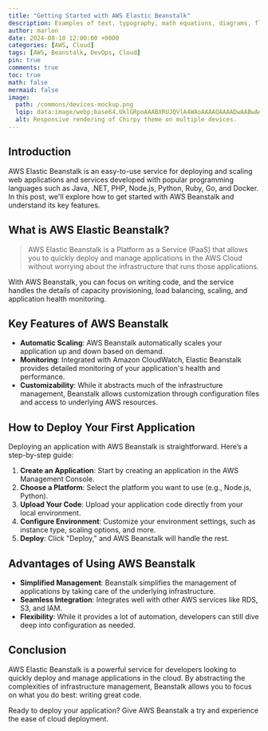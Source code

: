 ```yaml
---
title: "Getting Started with AWS Elastic Beanstalk"
description: Examples of text, typography, math equations, diagrams, flowcharts, pictures, videos, and more.
author: marlon
date: 2024-08-10 12:00:00 +0000
categories: [AWS, Cloud]
tags: [AWS, Beanstalk, DevOps, Cloud]
pin: true
comments: true
toc: true
math: false
mermaid: false
image:
  path: /commons/devices-mockup.png
  lqip: data:image/webp;base64,UklGRpoAAABXRUJQVlA4WAoAAAAQAAAADwAABwAAQUxQSDIAAAARL0AmbZurmr57yyIiqE8oiG0bejIYEQTgqiDA9vqnsUSI6H+oAERp2HZ65qP/VIAWAFZQOCBCAAAA8AEAnQEqEAAIAAVAfCWkAALp8sF8rgRgAP7o9FDvMCkMde9PK7euH5M1m6VWoDXf2FkP3BqV0ZYbO6NA/VFIAAAA
  alt: Responsive rendering of Chirpy theme on multiple devices.
---
```


## Introduction

AWS Elastic Beanstalk is an easy-to-use service for deploying and scaling web applications and services developed with popular programming languages such as Java, .NET, PHP, Node.js, Python, Ruby, Go, and Docker. In this post, we'll explore how to get started with AWS Beanstalk and understand its key features.

## What is AWS Elastic Beanstalk?

> AWS Elastic Beanstalk is a Platform as a Service (PaaS) that allows you to quickly deploy and manage applications in the AWS Cloud without worrying about the infrastructure that runs those applications.

With AWS Beanstalk, you can focus on writing code, and the service handles the details of capacity provisioning, load balancing, scaling, and application health monitoring.

## Key Features of AWS Beanstalk

- **Automatic Scaling**: AWS Beanstalk automatically scales your application up and down based on demand.
- **Monitoring**: Integrated with Amazon CloudWatch, Elastic Beanstalk provides detailed monitoring of your application's health and performance.
- **Customizability**: While it abstracts much of the infrastructure management, Beanstalk allows customization through configuration files and access to underlying AWS resources.

## How to Deploy Your First Application

Deploying an application with AWS Beanstalk is straightforward. Here’s a step-by-step guide:

1. **Create an Application**: Start by creating an application in the AWS Management Console.
2. **Choose a Platform**: Select the platform you want to use (e.g., Node.js, Python).
3. **Upload Your Code**: Upload your application code directly from your local environment.
4. **Configure Environment**: Customize your environment settings, such as instance type, scaling options, and more.
5. **Deploy**: Click "Deploy," and AWS Beanstalk will handle the rest.

## Advantages of Using AWS Beanstalk

- **Simplified Management**: Beanstalk simplifies the management of applications by taking care of the underlying infrastructure.
- **Seamless Integration**: Integrates well with other AWS services like RDS, S3, and IAM.
- **Flexibility**: While it provides a lot of automation, developers can still dive deep into configuration as needed.

## Conclusion

AWS Elastic Beanstalk is a powerful service for developers looking to quickly deploy and manage applications in the cloud. By abstracting the complexities of infrastructure management, Beanstalk allows you to focus on what you do best: writing great code.

Ready to deploy your application? Give AWS Beanstalk a try and experience the ease of cloud deployment.

